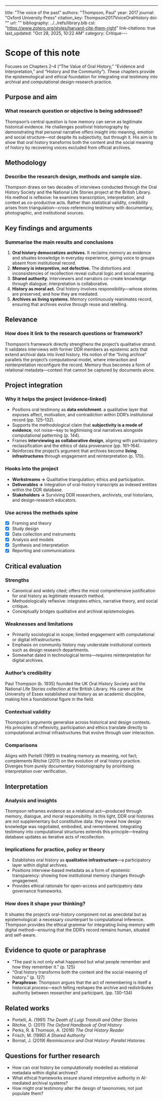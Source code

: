 ---
title: "The voice of the past"
authors: "Thompson, Paul"
year: 2017
journal: "Oxford University Press"
citation_key: Thompson2017VoiceOralHistory
doi: ""
url: ""
bibliography: ../../refs/library.bib
csl: "https://www.zotero.org/styles/harvard-cite-them-right"
link-citations: true
last_updated: "Oct 28, 2025, 10:22 AM"
category: Critique---
# Scope of this note
Focuses on Chapters 2–4 (“The Value of Oral History,” “Evidence and Interpretation,” and “History and the Community”). These chapters provide the epistemological and ethical foundation for integrating oral testimony into archival and computational design-research practice. 

## Purpose and aim
### What research question or objective is being addressed?
Thompson’s central question is how memory can serve as legitimate historical evidence. He challenges positivist historiography by demonstrating that personal narrative offers insight into meaning, emotion and social structure—not despite its subjectivity, but through it. His aim is to show that oral history transforms both the content and the social meaning of history by recovering voices excluded from official archives.

## Methodology
### Describe the research design, methods and sample size.
Thompson draws on two decades of interviews conducted through the Oral History Society and the National Life Stories project at the British Library. His method is reflexive: he examines transcription, interpretation, and context as co-productive acts. Rather than statistical validity, credibility arises from triangulation—cross-referencing testimony with documentary, photographic, and institutional sources.

## Key findings and arguments
### Summarise the main results and conclusions
1. **Oral history democratizes archives.** It reclaims memory as evidence and situates knowledge in everyday experience, giving voice to groups absent from institutional record.  
2. **Memory is interpretive, not defective.** The distortions and inconsistencies of recollection reveal cultural logic and social meaning.  
3. **Shared authority.** Interviewers and narrators co-create knowledge through dialogue; interpretation is collaborative.  
4. **History as moral act.** Oral history involves responsibility—whose stories are preserved, and how they are mediated.  
5. **Archives as living systems.** Memory continuously reanimates record, ensuring that archives evolve through reuse and retelling.

## Relevance
### How does it link to the research questions or framework?
Thompson’s framework directly strengthens the project’s qualitative strand. It validates interviews with former DDR members as epistemic acts that extend archival data into lived history. His notion of the “living archive” parallels the project’s computational model, where interaction and reinterpretation reconfigure the record. Memory thus becomes a form of relational metadata—context that cannot be captured by documents alone.

## Project integration
### Why it helps the project (evidence-linked)
- Positions oral testimony as **data enrichment**: a qualitative layer that exposes affect, motivation, and contradiction within DDR’s institutional record (pp. 125–132).  
- Supports the methodological claim that **subjectivity is a mode of evidence**, not noise—key to legitimising oral narratives alongside computational patterning (p. 144).  
- Frames **interviewing as collaborative design**, aligning with participatory reclassification and the ethics of data provenance (pp. 161–164).  
- Reinforces the project’s argument that archives become **living infrastructures** through engagement and reinterpretation (p. 170).

### Hooks into the project
- **Workstreams →** Qualitative triangulation; ethics and participation.  
- **Deliverables →** Integration of oral-history transcripts as indexed entities within the DDR database.  
- **Stakeholders →** Surviving DDR researchers, archivists, oral historians, and design-research educators.

### Use across the methods spine
- [x] Framing and theory  
- [x] Study design  
- [x] Data collection and instruments  
- [x] Analysis and models  
- [x] Synthesis and interpretation  
- [x] Reporting and communications  

## Critical evaluation
### Strengths
- Canonical and widely cited; offers the most comprehensive justification for oral history as legitimate research method.  
- Methodologically reflexive: integrates ethics, narrative theory, and social critique.  
- Conceptually bridges qualitative and archival epistemologies.  

### Weaknesses and limitations
- Primarily sociological in scope; limited engagement with computational or digital infrastructures.  
- Emphasis on community history may understate institutional contexts such as design research departments.  
- Somewhat dated in technological terms—requires reinterpretation for digital archives.

### Author’s credibility
Paul Thompson (b. 1935) founded the UK Oral History Society and the National Life Stories collection at the British Library. His career at the University of Essex established oral history as an academic discipline, making him a foundational figure in the field.

### Contextual validity
Thompson’s arguments generalise across historical and design contexts. His principles of reflexivity, participation and ethics translate directly to computational archival infrastructures that evolve through user interaction.

### Comparisons
Aligns with Portelli (1991) in treating memory as meaning, not fact; complements Ritchie (2011) on the evolution of oral history practice. Diverges from purely documentary historiography by prioritising interpretation over verification.

## Interpretation
### Analysis and insights
Thompson reframes evidence as a relational act—produced through memory, dialogue, and moral responsibility. In this light, DDR oral histories are not supplementary but constitutive data: they reveal how design knowledge was negotiated, embodied, and remembered. Integrating testimony into computational structures extends this principle—treating database updates as iterative acts of recollection.

### Implications for practice, policy or theory
- Establishes oral history as **qualitative infrastructure**—a participatory layer within digital archives.  
- Positions interview-based metadata as a form of epistemic transparency: showing how institutional memory changes through engagement.  
- Provides ethical rationale for open-access and participatory data governance frameworks.

### How does it shape your thinking?
It situates the project’s oral-history component not as anecdotal but as epistemological: a necessary counterpart to computational inference. Thompson provides the ethical grammar for integrating living memory with digital method—ensuring that the DDR’s record remains human, situated and self-aware.

## Evidence to quote or paraphrase
- “The past is not only what happened but what people remember and how they remember it.” (p. 125)  
- “Oral history transforms both the content and the social meaning of history.” (p. 127)  
- **Paraphrase:** Thompson argues that the act of remembering is itself a historical process—each telling reshapes the archive and redistributes authority between researcher and participant. (pp. 130–134)

## Related works
- Portelli, A. (1991) *The Death of Luigi Trastulli and Other Stories*  
- Ritchie, D. (2011) *The Oxford Handbook of Oral History*  
- Perks, R. & Thomson, A. (2016) *The Oral History Reader*  
- Frisch, M. (1990) *A Shared Authority*  
- Bornat, J. (2019) *Reminiscence and Oral History: Parallel Histories*  

## Questions for further research
- How can oral history be computationally modelled as relational metadata within digital archives?  
- What ethical frameworks ensure shared interpretive authority in AI-mediated archival systems?  
- How might oral testimony alter the design of taxonomies, not just populate them?